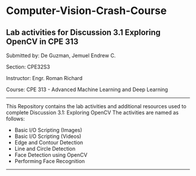 # Computer-Vision-Crash-Course
Lab activities for Discussion 3.1 Exploring OpenCV in CPE 313
---
Submitted by: De Guzman, Jemuel Endrew C.

Section: CPE32S3

Instructor: Engr. Roman Richard

Course: CPE 313 - Advanced Machine Learning and Deep Learning

---
This Repository contains the lab activities and additional resources used to complete Discussion 3.1: Exploring OpenCV
The activities are named as follows:
- Basic I/O Scripting (Images)
- Basic I/O Scripting (Videos)
- Edge and Contour Detection
- Line and Circle Detection
- Face Detection using OpenCV
- Performing Face Recognition
---
